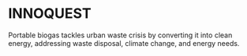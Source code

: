 # INNOQUEST
 Portable biogas tackles urban waste crisis by converting it into clean energy, addressing waste disposal, climate change, and energy needs.
